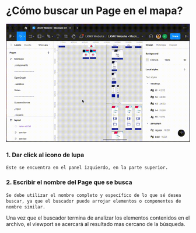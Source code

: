 # ¿Cómo buscar un Page en el mapa?


![¿Cómo buscar un Page en el mapa?](https://raw.githubusercontent.com/walter-lkmx/lkmx-design-knowledge/main/pages/img/try-4.gif)

### 1. Dar click al icono de lupa

	Este se encuentra en el panel izquierdo, en la parte superior.

### 2. Escribir el nombre del Page que se busca

	Se debe utilizar el nombre completo y específico de lo que sé desea buscar, ya que el buscador puede arrojar elementos o componentes de nombre similar.  

Una vez que el buscador termina de analizar los elementos contenidos en el archivo, el viewport se acercará al resultado mas cercano de la búsqueda.
